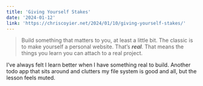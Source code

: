 ```yaml
---
title: 'Giving Yourself Stakes'
date: '2024-01-12'
link: 'https://chriscoyier.net/2024/01/10/giving-yourself-stakes/'
---
```


> Build something that matters to you, at least a little bit. The classic is to make yourself a personal website. That’s ***real***. That means the things you learn you can attach to a real project.

I’ve always felt I learn better when I have something real to build. Another todo app that sits around and clutters my file system is good and all, but the lesson feels muted.